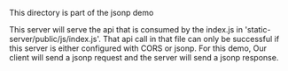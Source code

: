 This directory is part of the jsonp demo

This server will serve the api that is consumed by the index.js in 'static-server/public/js/index.js'. That api call in that file can only be successful if this server is either configured with CORS or jsonp. For this demo, Our client will send a jsonp request and the server will send a jsonp response. 